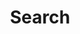---
title: "Search" # in any language you want
layout: "search" # is necessary
# url: "/archive"
# description: "Description for Search"
summary: "search"
placeholder: "Search..."
---